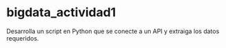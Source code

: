 # bigdata_actividad1
Desarrolla un script en Python que se conecte a un API y extraiga los datos requeridos.
